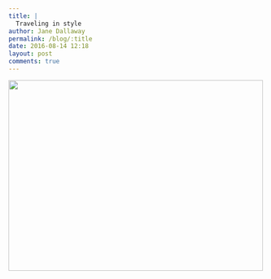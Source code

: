 ```yaml
---
title: |
  Traveling in style
author: Jane Dallaway
permalink: /blog/:title
date: 2016-08-14 12:18
layout: post
comments: true
---
```


<div><a href="//static.skitters.dallaway.com/tp_IMG_1398.JPG"><img src="//static.skitters.dallaway.com/tp_thumb_IMG_1398.JPG" width="500" height="375"/></a></div>



  

      
